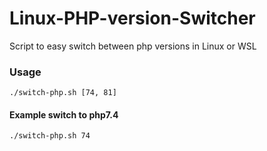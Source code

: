 # Linux-PHP-version-Switcher
Script to easy switch between php versions in Linux or WSL

### Usage
```
./switch-php.sh [74, 81]
```
#### Example switch to php7.4
```
./switch-php.sh 74
```
